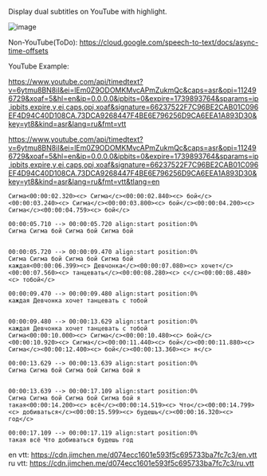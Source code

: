 Display dual subtitles on YouTube with highlight.

![image](https://github.com/user-attachments/assets/859a8f94-ea0e-481b-bc92-08fabc7b94a8)

Non-YouTube(ToDo): https://cloud.google.com/speech-to-text/docs/async-time-offsets

YouTube Example:

https://www.youtube.com/api/timedtext?v=6ytmu8BN8iI&ei=lEm0Z9ODOMKMvcAPmZukmQc&caps=asr&opi=112496729&xoaf=5&hl=en&ip=0.0.0.0&ipbits=0&expire=1739893764&sparams=ip,ipbits,expire,v,ei,caps,opi,xoaf&signature=66237522F7C96BE2CAB01C096EF4D94C40D108CA.73DCA9268447F4BE6E796256D9CA6EEA1A893D30&key=yt8&kind=asr&lang=ru&fmt=vtt

https://www.youtube.com/api/timedtext?v=6ytmu8BN8iI&ei=lEm0Z9ODOMKMvcAPmZukmQc&caps=asr&opi=112496729&xoaf=5&hl=en&ip=0.0.0.0&ipbits=0&expire=1739893764&sparams=ip,ipbits,expire,v,ei,caps,opi,xoaf&signature=66237522F7C96BE2CAB01C096EF4D94C40D108CA.73DCA9268447F4BE6E796256D9CA6EEA1A893D30&key=yt8&kind=asr&lang=ru&fmt=vtt&tlang=en

```
Сигма<00:00:02.320><c> Сигма</c><00:00:02.840><c> бой</c><00:00:03.240><c> Сигма</c><00:00:03.800><c> бой</c><00:00:04.200><c> Сигма</c><00:00:04.759><c> бой</c>

00:00:05.710 --> 00:00:05.720 align:start position:0%
Сигма Сигма бой Сигма бой Сигма бой


00:00:05.720 --> 00:00:09.470 align:start position:0%
Сигма Сигма бой Сигма бой Сигма бой
каждая<00:00:06.399><c> Девчонка</c><00:00:07.080><c> хочет</c><00:00:07.560><c> танцевать</c><00:00:08.280><c> с</c><00:00:08.480><c> тобой</c>

00:00:09.470 --> 00:00:09.480 align:start position:0%
каждая Девчонка хочет танцевать с тобой


00:00:09.480 --> 00:00:13.629 align:start position:0%
каждая Девчонка хочет танцевать с тобой
Сигма<00:00:10.000><c> Сигма</c><00:00:10.480><c> бой</c><00:00:10.920><c> Сигма</c><00:00:11.440><c> бой</c><00:00:11.880><c> Сигма</c><00:00:12.400><c> бой</c><00:00:13.360><c> я</c>

00:00:13.629 --> 00:00:13.639 align:start position:0%
Сигма Сигма бой Сигма бой Сигма бой я


00:00:13.639 --> 00:00:17.109 align:start position:0%
Сигма Сигма бой Сигма бой Сигма бой я
такая<00:00:14.200><c> всё</c><00:00:14.519><c> Что</c><00:00:14.799><c> добиваться</c><00:00:15.599><c> будешь</c><00:00:16.320><c> год</c>

00:00:17.109 --> 00:00:17.119 align:start position:0%
такая всё Что добиваться будешь год
```

en vtt: https://cdn.jimchen.me/d074ecc1601e593f5c695733ba7fc7c3/en.vtt
ru vtt: https://cdn.jimchen.me/d074ecc1601e593f5c695733ba7fc7c3/ru.vtt

